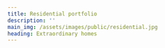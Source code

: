 ```yaml
---
title: Residential portfolio
description: ''
main_img: /assets/images/public/residential.jpg
heading: Extraordinary homes
---
```

